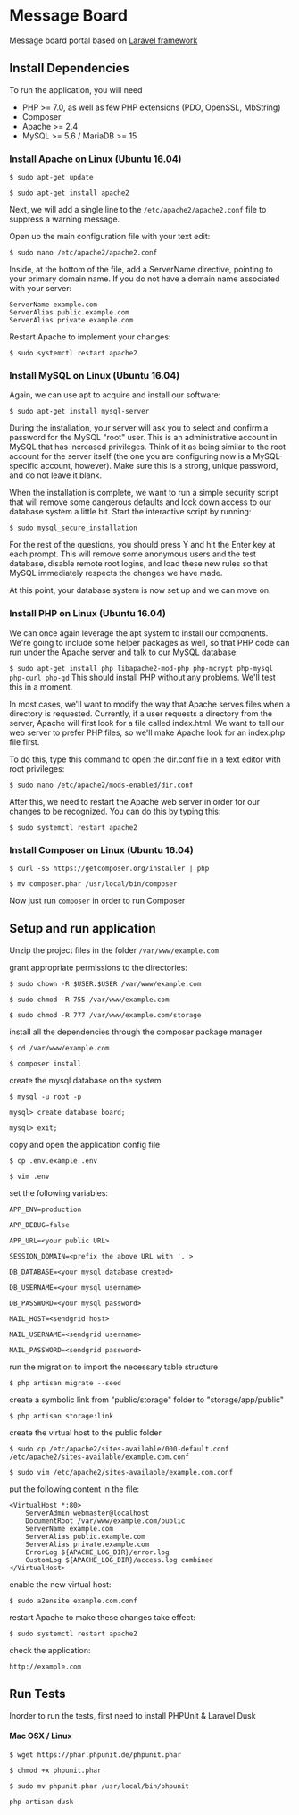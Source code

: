 # Message Board

Message board portal based on [Laravel framework](http://www.laravel.com)

## Install Dependencies

To run the application, you will need

* PHP >= 7.0, as well as few PHP extensions (PDO, OpenSSL, MbString)
* Composer
* Apache >= 2.4
* MySQL >= 5.6 / MariaDB >= 15

### Install Apache on Linux (Ubuntu 16.04)

`$ sudo apt-get update`

`$ sudo apt-get install apache2`

 Next, we will add a single line to the `/etc/apache2/apache2.conf` file to suppress a warning message.

Open up the main configuration file with your text edit:

`$ sudo nano /etc/apache2/apache2.conf`

Inside, at the bottom of the file, add a ServerName directive, pointing to your primary domain name. If you do not have a domain name associated with your server:

    ServerName example.com
    ServerAlias public.example.com
    ServerAlias private.example.com

Restart Apache to implement your changes:

`$ sudo systemctl restart apache2`

### Install MySQL on Linux (Ubuntu 16.04)

Again, we can use apt to acquire and install our software:

`$ sudo apt-get install mysql-server`

During the installation, your server will ask you to select and confirm a password for the MySQL "root" user. This is an administrative account in MySQL that has increased privileges. Think of it as being similar to the root account for the server itself (the one you are configuring now is a MySQL-specific account, however). Make sure this is a strong, unique password, and do not leave it blank.

When the installation is complete, we want to run a simple security script that will remove some dangerous defaults and lock down access to our database system a little bit. Start the interactive script by running:

`$ sudo mysql_secure_installation`

For the rest of the questions, you should press Y and hit the Enter key at each prompt. This will remove some anonymous users and the test database, disable remote root logins, and load these new rules so that MySQL immediately respects the changes we have made.

At this point, your database system is now set up and we can move on.

### Install PHP on Linux (Ubuntu 16.04)

We can once again leverage the apt system to install our components. We're going to include some helper packages as well, so that PHP code can run under the Apache server and talk to our MySQL database:

`$ sudo apt-get install php libapache2-mod-php php-mcrypt php-mysql php-curl php-gd`
This should install PHP without any problems. We'll test this in a moment.

In most cases, we'll want to modify the way that Apache serves files when a directory is requested. Currently, if a user requests a directory from the server, Apache will first look for a file called index.html. We want to tell our web server to prefer PHP files, so we'll make Apache look for an index.php file first.

To do this, type this command to open the dir.conf file in a text editor with root privileges:

`$ sudo nano /etc/apache2/mods-enabled/dir.conf`

After this, we need to restart the Apache web server in order for our changes to be recognized. You can do this by typing this:

`$ sudo systemctl restart apache2`

### Install Composer on Linux (Ubuntu 16.04)

`$ curl -sS https://getcomposer.org/installer | php`

`$ mv composer.phar /usr/local/bin/composer`

Now just run `composer` in order to run Composer

## Setup and run application

Unzip the project files in the folder `/var/www/example.com`

grant appropriate permissions to the directories:

`$ sudo chown -R $USER:$USER /var/www/example.com`

`$ sudo chmod -R 755 /var/www/example.com`

`$ sudo chmod -R 777 /var/www/example.com/storage`

install all the dependencies through the composer package manager

`$ cd /var/www/example.com`

`$ composer install`

create the mysql database on the system

`$ mysql -u root -p`

`mysql> create database board;`

`mysql> exit;`

copy and open the application config file

`$ cp .env.example .env`

`$ vim .env`

set the following variables:

`APP_ENV=production`

`APP_DEBUG=false`

`APP_URL=<your public URL>`

`SESSION_DOMAIN=<prefix the above URL with '.'>`

`DB_DATABASE=<your mysql database created>`

`DB_USERNAME=<your mysql username>`

`DB_PASSWORD=<your mysql password>`

`MAIL_HOST=<sendgrid host>`

`MAIL_USERNAME=<sendgrid username>`

`MAIL_PASSWORD=<sendgrid password>`

run the migration to import the necessary table structure

`$ php artisan migrate --seed`

create a symbolic link from "public/storage" folder to "storage/app/public"

`$ php artisan storage:link`

create the virtual host to the public folder

`$ sudo cp /etc/apache2/sites-available/000-default.conf /etc/apache2/sites-available/example.com.conf`

`$ sudo vim /etc/apache2/sites-available/example.com.conf`

put the following content in the file:

    <VirtualHost *:80>
        ServerAdmin webmaster@localhost
        DocumentRoot /var/www/example.com/public
        ServerName example.com
        ServerAlias public.example.com
        ServerAlias private.example.com
        ErrorLog ${APACHE_LOG_DIR}/error.log
        CustomLog ${APACHE_LOG_DIR}/access.log combined
    </VirtualHost>

enable the new virtual host:

`$ sudo a2ensite example.com.conf`

restart Apache to make these changes take effect:

`$ sudo systemctl restart apache2`

check the application:

`http://example.com`

## Run Tests

Inorder to run the tests, first need to install PHPUnit & Laravel Dusk

#### Mac OSX / Linux

`$ wget https://phar.phpunit.de/phpunit.phar`

`$ chmod +x phpunit.phar`

`$ sudo mv phpunit.phar /usr/local/bin/phpunit`

`php artisan dusk`


